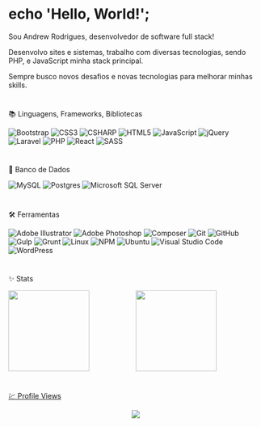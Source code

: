 # echo 'Hello, World!';

Sou Andrew Rodrigues, desenvolvedor de software full stack!

Desenvolvo sites e sistemas, trabalho com diversas tecnologias, sendo PHP, e JavaScript minha stack principal.

Sempre busco novos desafios e novas tecnologias para melhorar minhas skills.

#
📚 Linguagens, Frameworks, Bibliotecas

![Bootstrap](https://img.shields.io/badge/Bootstrap-2b2b2b.svg?style=flat&logo=bootstrap&logoColor=8713f4)
![CSS3](https://img.shields.io/badge/CSS3-2b2b2b.svg?style=flat&logo=css3&logoColor=264de4)
![CSHARP](https://img.shields.io/badge/C%20Sharp-2b2b2b.svg?style=flat&logo=csharp&logoColor=239120)
![HTML5](https://img.shields.io/badge/HTML5-2b2b2b.svg?style=flat&logo=html5&logoColor=e54c21)
![JavaScript](https://img.shields.io/badge/JavaScript-2b2b2b.svg?style=flat&logo=javascript&logoColor=#2b2b2b)
![jQuery](https://img.shields.io/badge/jQuery-2b2b2b.svg?style=flat&logo=jquery&logoColor=1169ae)
![Laravel](https://img.shields.io/badge/Laravel-2b2b2b.svg?style=flat&logo=laravel&logoColor=FF2D20)
![PHP](https://img.shields.io/badge/PHP-2b2b2b.svg?style=flat&logo=php&logoColor=#464b8a)
![React](https://img.shields.io/badge/React-2b2b2b.svg?style=flat&logo=react&logoColor=61DAFB)
![SASS](https://img.shields.io/badge/Sass-2b2b2b.svg?style=flat&logo=SASS&logoColor=#cd6799)

#
💾 Banco de Dados

![MySQL](https://img.shields.io/badge/MySQL-2b2b2b.svg?style=flat&logo=mysql&logoColor=1e4c68)
![Postgres](https://img.shields.io/badge/PostgreSQL-2b2b2b.svg?style=flat&logo=postgresql&logoColor=2f6792)
![Microsoft SQL Server](https://img.shields.io/badge/Microsoft%20SQL%20Server-2b2b2b.svg?style=flat&logo=microsoftsqlserver&logoColor=CC2927)

#
🛠️ Ferramentas

![Adobe Illustrator](https://img.shields.io/badge/Adobe%20Illustrator-2b2b2b.svg?style=flat&logo=adobe%20illustrator&logoColor=ff9a00)
![Adobe Photoshop](https://img.shields.io/badge/Adobe%20Photoshop-2b2b2b.svg?style=flat&logo=adobe%20photoshop&logoColor=31a8ff)
![Composer](https://img.shields.io/badge/Composer-2b2b2b.svg?style=flat&logo=Composer&logoColor=white)
![Git](https://img.shields.io/badge/GIT-2b2b2b.svg?style=flat&logo=git&logoColor=F05032)
![GitHub](https://img.shields.io/badge/GitHub-2b2b2b.svg?style=flat&logo=github&logoColor=white)
![Gulp](https://img.shields.io/badge/Gulp-2b2b2b.svg?style=flat&logo=gulp&logoColor=CF4647)
![Grunt](https://img.shields.io/badge/Grunt-2b2b2b.svg?style=flat&logo=grunt&logoColor=FAA918)
![Linux](https://img.shields.io/badge/Linux-2b2b2b?style=flat&logo=linux&logoColor=FCC624)
![NPM](https://img.shields.io/badge/NPM-2b2b2b.svg?style=flat&logo=npm&logoColor=CB3837)
![Ubuntu](https://img.shields.io/badge/Ubuntu-2b2b2b?style=flat&logo=ubuntu&logoColor=E95420)
![Visual Studio Code](https://img.shields.io/badge/Visual%20Studio%20Code-2b2b2b.svg?style=flat&logo=visual-studio-code&logoColor=007ACC)
![WordPress](https://img.shields.io/badge/WordPress-2b2b2b.svg?style=flat&logo=WordPress&logoColor=21759B)

#
✨ Stats

<div align="center">
  <a href="https://github.com/andrewrdev">
  <img height="160em" style="float:left;" src="https://github-readme-stats.vercel.app/api?username=andrewrdev&show_icons=true&theme=react&include_all_commits=true&count_private=true"/>
  <img height="160em" src="https://github-readme-stats.vercel.app/api/top-langs/?username=andrewrdev&hide=hack,shell&layout=compact&langs_count=7&theme=react"/>
</div>
  
# 
💹 Profile Views
    
<div align="center">  
     <img alingn="center" src="https://profile-counter.glitch.me/andrewrdev/count.svg" />
</div>

